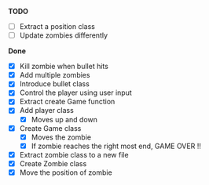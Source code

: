 **TODO**

- [ ] Extract a position class
- [ ] Update zombies differently

**Done**

- [x] Kill zombie when bullet hits
- [x] Add multiple zombies 
- [x] Introduce bullet class
- [x] Control the player using user input
- [x] Extract create Game function
- [x] Add player class
  - [x] Moves up and down
- [x] Create Game class
  - [x] Moves the zombie
  - [x] If zombie reaches the right most end, GAME OVER !!
- [x] Extract zombie class to a new file
- [x] Create Zombie class
- [x] Move the position of zombie
